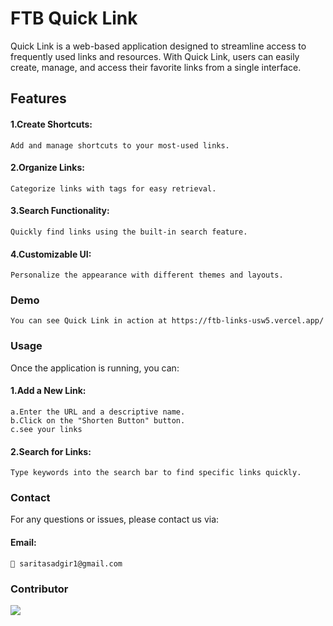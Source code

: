 # FTB Quick Link
Quick Link is a web-based application designed to streamline access to frequently used links and resources. With Quick Link, users can easily create, manage, and access their favorite links from a single interface.
## Features
 #### 1.Create Shortcuts: 
    Add and manage shortcuts to your most-used links.
 #### 2.Organize Links: 
    Categorize links with tags for easy retrieval.
#### 3.Search Functionality: 
    Quickly find links using the built-in search feature.
#### 4.Customizable UI: 
    Personalize the appearance with different themes and layouts.
### Demo
    You can see Quick Link in action at https://ftb-links-usw5.vercel.app/ 
### Usage
Once the application is running, you can:
#### 1.Add a New Link:
    a.Enter the URL and a descriptive name.
    b.Click on the "Shorten Button" button.
    c.see your links
#### 2.Search for Links:
    Type keywords into the search bar to find specific links quickly.
### Contact
For any questions or issues, please contact us via:
#### Email: 
    📧 saritasadgir1@gmail.com
### Contributor
<a href="https://github.com/Sarita200/FTB-LINKS/graphs/contributors">
<img src="https://contrib.rocks/image?repo=Sarita200/FTB-LINKS" />
</a>
